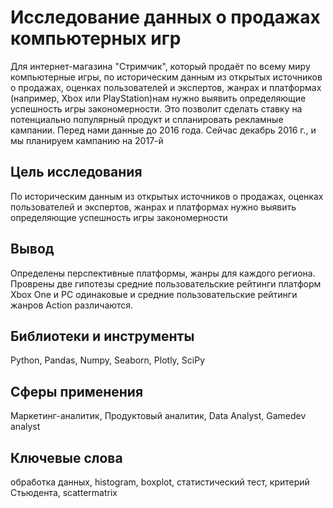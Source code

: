 # Исследование данных о продажах компьютерных игр

Для интернет-магазина "Стримчик", который продаёт по всему миру компьютерные игры, по историческим данным из открытых источников о продажах, оценках пользователей и экспертов, жанрах и платформах (например, Xbox или PlayStation)нам нужно выявить определяющие успешность игры закономерности. Это позволит сделать ставку на потенциально популярный продукт и спланировать рекламные кампании. Перед нами данные до 2016 года. Сейчас декабрь 2016 г., и мы планируем кампанию на 2017-й

## Цель исследования
По историческим данным из открытых источников о продажах, оценках пользователей и экспертов, жанрах и платформах нужно выявить определяющие успешность игры закономерности

## Вывод
Определены перспективные платформы, жанры для каждого региона. Проврены две гипотезы средние пользовательские рейтинги платформ Xbox One и PC одинаковые и средние пользовательские рейтинги жанров Action различаются.

## Библиотеки и инструменты
Python, Pandas, Numpy, Seaborn, Plotly, SciPy 

## Сферы применения
Маркетинг-аналитик, Продуктовый аналитик, Data Analyst,  Gamedev analyst

## Ключевые слова
обработка данных, histogram, boxplot, статистический тест, критерий Стьюдента, scattermatrix
